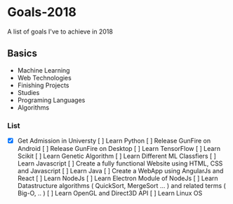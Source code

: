# Goals-2018
A list of goals I've to achieve in 2018

## Basics
* Machine Learning
* Web Technologies
* Finishing Projects
* Studies
* Programing Languages
* Algorithms
### List
- [x] Get Admission in Universty
[ ] Learn Python
[ ] Release GunFire on Android
[ ] Release GunFire on Desktop
[ ] Learn TensorFlow
[ ] Learn Scikit
[ ] Learn Genetic Algorithm
[ ] Learn Different ML Classfiers
[ ] Learn Javascript
[ ] Create a fully functional Website using HTML, CSS and Javascript
[ ] Learn Java
[ ] Create a WebApp using AngularJs and React
[ ] Learn NodeJs
[ ] Learn Electron Module of NodeJs
[ ] Learn Datastructure algorithms ( QuickSort, MergeSort ... ) and related terms ( Big-O, .. )
[ ] Learn OpenGL and Direct3D API
[ ] Learn Linux OS
